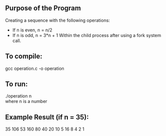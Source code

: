 ## Purpose of the Program 
Creating a sequence with the following operations: 
- If n is even, n = n/2 
- If n is odd, n = 3*n + 1 
Within the child process after using a fork system call. 

## To compile:  
gcc operation.c -o operation 
 
## To run:  
./operation n  
where n is a number 

## Example Result (if n = 35): 
35 106 53 160 80 40 20 10 5 16 8 4 2 1 

